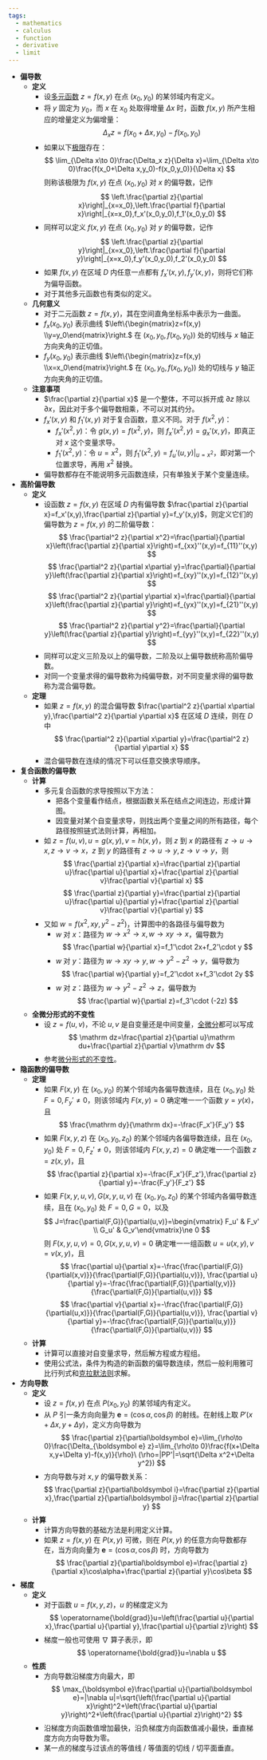 ```yaml
---
tags:
  - mathematics
  - calculus
  - function
  - derivative
  - limit
---
```

- **偏导数**
    - **定义**
        - 设[多元函数](/notes/docs/mathematics/calculus/multivariate-function) $z=f(x,y)$ 在点 $(x_0,y_0)$ 的某邻域内有定义。
        - 将 $y$ 固定为 $y_0$，而 $x$ 在 $x_0$ 处取得增量 $\Delta x$ 时，函数 $f(x,y)$ 所产生相应的增量定义为偏增量：
          $$
          \Delta_x z=f(x_0+\Delta x,y_0)-f(x_0,y_0)
          $$
        - 如果以下[极限](/notes/docs/mathematics/calculus/limit)存在：
          $$
          \lim_{\Delta x\to 0}\frac{\Delta_x z}{\Delta x}=\lim_{\Delta x\to 0}\frac{f(x_0+\Delta x,y_0)-f(x_0,y_0)}{\Delta x}
          $$
          则称该极限为 $f(x,y)$ 在点 $(x_0,y_0)$ 对 $x$ 的偏导数，记作
          $$
          \left.\frac{\partial z}{\partial x}\right|_{x=x_0},\left.\frac{\partial f}{\partial x}\right|_{x=x_0},f_x'(x_0,y_0),f_1'(x_0,y_0)
          $$
        - 同样可以定义 $f(x,y)$ 在点 $(x_0,y_0)$ 对 $y$ 的偏导数，记作
          $$
          \left.\frac{\partial z}{\partial y}\right|_{x=x_0},\left.\frac{\partial f}{\partial y}\right|_{x=x_0},f_y'(x_0,y_0),f_2'(x_0,y_0)
          $$
        - 如果 $f(x,y)$ 在区域 $D$ 内任意一点都有 $f_x'(x,y),f_y'(x,y)$，则将它们称为偏导函数。
        - 对于其他多元函数也有类似的定义。
    - **几何意义**
        - 对于二元函数 $z=f(x,y)$，其在空间直角坐标系中表示为一曲面。
        - $f_x(x_0,y_0)$ 表示曲线 $\left\{\begin{matrix}z=f(x,y) \\y=y_0\end{matrix}\right.$ 在 $\left(x_0,y_0,f(x_0,y_0)\right)$ 处的切线与 $x$ 轴正方向夹角的正切值。
        - $f_y(x_0,y_0)$ 表示曲线 $\left\{\begin{matrix}z=f(x,y) \\x=x_0\end{matrix}\right.$ 在 $\left(x_0,y_0,f(x_0,y_0)\right)$ 处的切线与 $y$ 轴正方向夹角的正切值。
    - **注意事项**
        - $\frac{\partial z}{\partial x}$ 是一个整体，不可以拆开成 $\partial z$ 除以 $\partial x$，因此对于多个偏导数相乘，不可以对其约分。
        - $f_x'(x,y)$ 和 $f_1'(x,y)$ 对于复合函数，意义不同。对于 $f(x^2,y)$：
            - $f_x'(x^2,y)$：令 $g(x,y)=f(x^2,y)$，则 $f_x'(x^2,y)=g_x'(x,y)$，即真正对 $x$ 这个变量求导。
            - $f_1'(x^2,y)$：令 $u=x^2$，则 $f_1'(x^2,y)=\left.f_u'(u,y)\right|_{u=x^2}$，即对第一个位置求导，再用 $x^2$ 替换。
        - 偏导数都存在不能说明多元函数连续，只有单独关于某个变量连续。
- **高阶偏导数**
    - **定义**
        - 设函数 $z=f(x,y)$ 在区域 $D$ 内有偏导数 $\frac{\partial z}{\partial x}=f_x'(x,y),\frac{\partial z}{\partial y}=f_y'(x,y)$，则定义它们的偏导数为 $z=f(x,y)$ 的二阶偏导数：
          $$
          \frac{\partial^2 z}{\partial x^2}=\frac{\partial}{\partial x}\left(\frac{\partial z}{\partial x}\right)=f_{xx}''(x,y)=f_{11}''(x,y)
          $$
          $$
          \frac{\partial^2 z}{\partial x\partial y}=\frac{\partial}{\partial y}\left(\frac{\partial z}{\partial x}\right)=f_{xy}''(x,y)=f_{12}''(x,y)
          $$
          $$
          \frac{\partial^2 z}{\partial y\partial x}=\frac{\partial}{\partial x}\left(\frac{\partial z}{\partial y}\right)=f_{yx}''(x,y)=f_{21}''(x,y)
          $$
          $$
          \frac{\partial^2 z}{\partial y^2}=\frac{\partial}{\partial y}\left(\frac{\partial z}{\partial y}\right)=f_{yy}''(x,y)=f_{22}''(x,y)
          $$
        - 同样可以定义三阶及以上的偏导数，二阶及以上偏导数统称高阶偏导数。
        - 对同一个变量求得的偏导数称为纯偏导数，对不同变量求得的偏导数称为混合偏导数。
    - **定理**
        - 如果 $z=f(x,y)$ 的混合偏导数 $\frac{\partial^2 z}{\partial x\partial y},\frac{\partial^2 z}{\partial y\partial x}$ 在区域 $D$ 连续，则在 $D$ 中
          $$
          \frac{\partial^2 z}{\partial x\partial y}=\frac{\partial^2 z}{\partial y\partial x}
          $$
        - 混合偏导数在连续的情况下可以任意交换求导顺序。
- **复合函数的偏导数**
    - **计算**
        - 多元复合函数的求导按照以下方法：
            - 把各个变量看作结点，根据函数关系在结点之间连边，形成计算图。
            - 因变量对某个自变量求导，则找出两个变量之间的所有路径，每个路径按照链式法则计算，再相加。
        - 如 $z=f(u,v),u=g(x,y),v=h(x,y)$，则 $z$ 到 $x$ 的路径有 $z\to u\to x,z\to v\to x$，$z$ 到 $y$ 的路径有 $z\to u\to y,z\to v\to y$，则
          $$
          \frac{\partial z}{\partial x}=\frac{\partial z}{\partial u}\frac{\partial u}{\partial x}+\frac{\partial z}{\partial v}\frac{\partial v}{\partial x}
          $$
          $$
          \frac{\partial z}{\partial y}=\frac{\partial z}{\partial u}\frac{\partial u}{\partial y}+\frac{\partial z}{\partial v}\frac{\partial v}{\partial y}
          $$
        - 又如 $w=f(x^2,xy,y^2-z^2)$，计算图中的各路径与偏导数为
            - $w$ 对 $x$：路径为 $w\to x^2\to x,w\to xy\to x$，偏导数为
              $$
              \frac{\partial w}{\partial x}=f_1'\cdot 2x+f_2'\cdot y
              $$
            - $w$ 对 $y$：路径为 $w\to xy\to y,w\to y^2-z^2\to y$，偏导数为
              $$
              \frac{\partial w}{\partial y}=f_2'\cdot x+f_3'\cdot 2y
              $$
            - $w$ 对 $z$：路径为 $w\to y^2-z^2\to z$，偏导数为
              $$
              \frac{\partial w}{\partial z}=f_3'\cdot (-2z)
              $$
    - **全微分形式的不变性**
        - 设 $z=f(u,v)$，不论 $u,v$ 是自变量还是中间变量，[全微分](/notes/docs/mathematics/calculus/total-differential)都可以写成
          $$
          \mathrm dz=\frac{\partial z}{\partial u}\mathrm du+\frac{\partial z}{\partial v}\mathrm dv
          $$
        - 参考[微分形式的不变性](微分#^3ievi2)。
- **隐函数的偏导数**
    - **定理**
        - 如果 $F(x,y)$ 在 $(x_0,y_0)$ 的某个邻域内各偏导数连续，且在 $(x_0,y_0)$ 处 $F=0,F_y'\ne 0$，则该邻域内 $F(x,y)=0$ 确定唯一一个函数 $y=y(x)$，且
          $$
          \frac{\mathrm dy}{\mathrm dx}=-\frac{F_x'}{F_y'}
          $$
        - 如果 $F(x,y,z)$ 在 $(x_0,y_0,z_0)$ 的某个邻域内各偏导数连续，且在 $(x_0,y_0)$ 处 $F=0,F_z'\ne 0$，则该邻域内 $F(x,y,z)=0$ 确定唯一一个函数 $z=z(x,y)$，且
          $$
          \frac{\partial z}{\partial x}=-\frac{F_x'}{F_z'},\frac{\partial z}{\partial y}=-\frac{F_y'}{F_z'}
          $$
        - 如果 $F(x,y,u,v),G(x,y,u,v)$ 在 $(x_0,y_0,z_0)$ 的某个邻域内各偏导数连续，且在 $(x_0,y_0)$ 处 $F=0,G=0$，以及
          $$
          J=\frac{\partial(F,G)}{\partial(u,v)}=\begin{vmatrix} F_u' & F_v' \\ G_u' & G_v'\end{vmatrix}\ne 0
          $$
          则 $F(x,y,u,v)=0,G(x,y,u,v)=0$ 确定唯一一组函数 $u=u(x,y),v=v(x,y)$，且
          $$
          \frac{\partial u}{\partial x}=-\frac{\frac{\partial(F,G)}{\partial(x,v)}}{\frac{\partial(F,G)}{\partial(u,v)}},
          \frac{\partial u}{\partial y}=-\frac{\frac{\partial(F,G)}{\partial(y,v)}}{\frac{\partial(F,G)}{\partial(u,v)}}
          $$
          $$
          \frac{\partial v}{\partial x}=-\frac{\frac{\partial(F,G)}{\partial(u,x)}}{\frac{\partial(F,G)}{\partial(u,v)}},
          \frac{\partial v}{\partial y}=-\frac{\frac{\partial(F,G)}{\partial(u,y)}}{\frac{\partial(F,G)}{\partial(u,v)}}
          $$
    - **计算**
        - 计算可以直接对自变量求导，然后解方程或方程组。
        - 使用公式法，条件为构造的新函数的偏导数连续，然后一般利用雅可比行列式和[克拉默法则](行列式#^yd927p)求解。
- **方向导数**
    - **定义**
        - 设 $z=f(x,y)$ 在点 $P(x_0,y_0)$ 的某邻域内有定义。
        - 从 $P$ 引一条方向向量为 $\boldsymbol e=(\cos\alpha,\cos\beta)$ 的射线。在射线上取 $P'(x+\Delta x,y+\Delta y)$，定义方向导数为
          $$
          \frac{\partial z}{\partial\boldsymbol e}=\lim_{\rho\to 0}\frac{\Delta_{\boldsymbol e} z}=\lim_{\rho\to 0}\frac{f(x+\Delta x,y+\Delta y)-f(x,y)}{\rho}\ (\rho=|PP'|=\sqrt{\Delta x^2+\Delta y^2})
          $$
        - 方向导数与对 $x,y$ 的偏导数关系：
          $$
            \frac{\partial z}{\partial\boldsymbol i}=\frac{\partial z}{\partial x},\frac{\partial z}{\partial\boldsymbol j}=\frac{\partial z}{\partial y}
          $$
    - **计算**
        - 计算方向导数的基础方法是利用定义计算。
        - 如果 $z=f(x,y)$ 在 $P(x,y)$ 可微，则在 $P(x,y)$ 的任意方向导数都存在，当方向向量为 $\boldsymbol e=(\cos\alpha,\cos\beta)$ 时，方向导数为
          $$
          \frac{\partial z}{\partial\boldsymbol e}=\frac{\partial z}{\partial x}\cos\alpha+\frac{\partial z}{\partial y}\cos\beta
          $$
- **梯度**
    - **定义**
        - 对于函数 $u=f(x,y,z)$，$u$ 的梯度定义为
          $$
          \operatorname{\bold{grad}}u=\left(\frac{\partial u}{\partial x},\frac{\partial u}{\partial y},\frac{\partial u}{\partial z}\right)
          $$
        - 梯度一般也可使用 $\nabla$ 算子表示，即
          $$
          \operatorname{\bold{grad}}u=\nabla u
          $$
    - **性质**
        - 方向导数沿梯度方向最大，即
          $$
          \max_{\boldsymbol e}\frac{\partial u}{\partial\boldsymbol e}=|\nabla u|=\sqrt{\left(\frac{\partial u}{\partial x}\right)^2+\left(\frac{\partial u}{\partial y}\right)^2+\left(\frac{\partial u}{\partial z}\right)^2}
          $$
        - 沿梯度方向函数值增加最快，沿负梯度方向函数值减小最快，垂直梯度方向方向导数为零。
        - 某一点的梯度与过该点的等值线 / 等值面的切线 / 切平面垂直。
